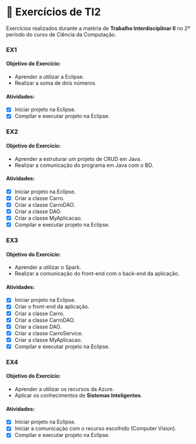 # 📝 Exercícios de TI2
Exercícios realizados durante a matéria de **Trabalho Interdisciplinar II** no 2º período do curso de Ciência da Computação.

### EX1
#### **Objetivo do Exercício:**
   - Aprender a utilizar a Eclipse.
   - Realizar a soma de dois números.

#### **Atividades:**
   - [x] Iniciar projeto na Eclipse.
   - [x] Compilar e executar projeto na Eclipse.

### EX2
#### **Objetivo do Exercício:**
   - Aprender a estruturar um projeto de CRUD em Java.
   - Realizar a comunicação do programa em Java com o BD.

#### **Atividades:**
   - [x] Iniciar projeto na Eclipse.
   - [x] Criar a classe Carro.
   - [x] Criar a classe CarroDAO.
   - [x] Criar a classe DAO.
   - [x] Criar a classe MyAplicacao.
   - [x] Compilar e executar projeto na Eclipse.

### EX3
#### **Objetivo do Exercício:**
   - Aprender a utilizar o Spark.
   - Realizar a comunicação do front-end com o back-end da aplicação.

#### **Atividades:**
   - [x] Iniciar projeto na Eclipse.
   - [x] Criar o front-end da aplicação.
   - [x] Criar a classe Carro.
   - [x] Criar a classe CarroDAO.
   - [x] Criar a classe DAO.
   - [x] Criar a classe CarroService.
   - [x] Criar a classe MyAplicacao.
   - [x] Compilar e executar projeto na Eclipse.

### EX4
#### **Objetivo do Exercício:**
   - Aprender a utilizar os recursos da Azure.
   - Aplicar os conhecimentos de **Sistemas Inteligentes**.

#### **Atividades:**
   - [x] Iniciar projeto na Eclipse.
   - [x] Iniciar a comunicação com o recurso escolhido (Computer Vision).
   - [x] Compilar e executar projeto na Eclipse.
